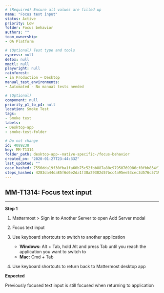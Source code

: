 ```yaml
---
# (Required) Ensure all values are filled up
name: "Focus text input"
status: Active
priority: Low
folder: Focus behavior
authors: ""
team_ownership: 
- QA Platform

# (Optional) Test type and tools
cypress: null
detox: null
mmctl: null
playwright: null
rainforest: 
- in Production — Desktop
manual_test_environments: 
- Automated - No manual tests needed

# (Optional)
component: null
priority_p1_to_p4: null
location: Smoke Test
tags: 
- Smoke test
labels: 
- Desktop-app
- smoke-test-folder

# Do not change
id: 4089238
key: MM-T1314
folder_path: desktop-app--native-specific-/focus-behavior
created_on: "2020-01-27T23:44:33Z"
last_updated: ""
case_hashed: 7556dda19f30fba1fa60b75c52fbb887a80c97950769986cf0fbb834f15dd8c41f6a354e30e86080f84bd5d04920e6e5
steps_hashed: 4283da44da85f6d6e2da1f38a29302d57bcc4a95ee53cec3d576c571922bad25f83c935d6912d315701b325a3285eb95
---
```


## MM-T1314: Focus text input

---

**Step 1**

1. Mattermost > Sign in to Another Server to open Add Server modal

2. Focus text input

3. Use keyboard shortcuts to switch to another application

   - **Windows:** Alt + Tab, hold Alt and press Tab until you reach the application you want to switch to
   - **Mac:** Cmd + Tab

4. Use keyboard shortcuts to return back to Mattermost desktop app

**Expected**

Previously focused text input is still focused when returning to application
